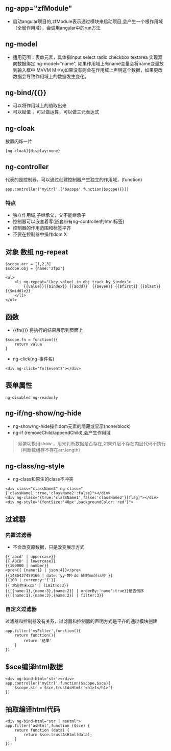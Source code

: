 ## ng-app="zfModule"
- 启动angular项目的,zfModule表示通过模块来启动项目,会产生一个根作用域（全局作用域），会调用angular中的run方法

## ng-model
- 适用范围：表单元素，具体指input select radio checkbox textarea
实现双向数据绑定 ng-model="name", 如果作用域上有name变量会将name变量放到输入框中 MVVM M->V,如果没有则会在作用域上声明这个数据，如果更改数据会导致作用域上的数据发生变化。

## ng-bind/{{}}
- 可以将作用域上的值取出来
- 可以赋值 ，可以做运算，可以做三元表达式

## ng-cloak
放置闪烁一片
```
[ng-cloak]{display:none}
```

## ng-controller 
代表的是控制器，可以通过创建控制器产生独立的作用域，(function)
```
app.controller('myCtrl',['$scope',function($scope){}])
```

### 特点
- 独立作用域,子继承父，父不能继承子
- 控制器可以嵌套着写(嵌套带有ng-controller的html标签)
- 控制器的作用范围和标签平齐
- 不要在控制器中操作dom X

## 对象 数组 ng-repeat
```
$scope.arr = [1,2,3]
$scope.obj = {name:'zfpx'}
```
```
<ul>
    <li ng-repeat="(key,value) in obj track by $index">
        {{value}}{{$index}} {{$odd}}  {{$even}} {{$first}} {{$last}} {{$middle}}
    </li>
</ul>
```

## 函数
- {{fn()}} 将执行的结果展示到页面上
```
$scope.fn = function(){
    return value
}
```
- ng-click(ng-事件名)
```
<div ng-click="fn($event)"></div>
```

## 表单属性
```
ng-disabled ng-readonly
```

## ng-if/ng-show/ng-hide
- ng-show/ng-hide操作dom元素的隐藏或显示(none/block)
- ng-if (removeChild/appendChild),会产生作用域

> 频繁切换用show ，用来判断数据是否存在,如果外层不存在内层代码不执行（判断数组存不存在arr.length）

## ng-class/ng-style
- ng-class和原生的class不冲突
```
<div class="className3" ng-class="{'className1':true,'className2':false}"></div>
<div ng-class="{true:'className1',false:'className2'}[flag]"></div>
<div ng-style="{fontSize:'40px',backgroundColor:'red'}">
```

## 过滤器
### 内置过滤器
- 不会改变原数据，只是改变展示方式
```
{{'abcd' | uppercase}}
{{'ABCD' | lowercase}}
{{100000 | number}}
<pre>{{ {name:1} | json:4}}</pre>
{{1486437459166 | date:'yy-MM-dd hh时mm分ss秒'}}
{{100 | currency:'£'}}
{{'欢迎你来xxx' | limitTo:3}}
{{[{name:1},{name:3},{name:2}] | orderBy:'name':true}}是否倒序
{{[{name:1},{name:3},{name:2}] | filter:3}}
```

### 自定义过滤器
过滤器和控制器没有关系，过滤器和控制器的声明方式是平齐的通过模块创建
```
app.filter('myFilter',function(){
    return function(){
        return '结果'
    }
})
```

## $sce编译html数据
```
<div ng-bind-html='str'></div>
app.controller('myCtrl',function($scope,$sce){
    $scope.str = $sce.trustAsHtml('<h1>1</h1>')
})
```

## 抽取编译html代码
```
<div ng-bind-html="str | asHtml">
app.filter('asHtml',function ($sce) {
    return function (data) {
        return $sce.trustAsHtml(data);
    }
});
``` 